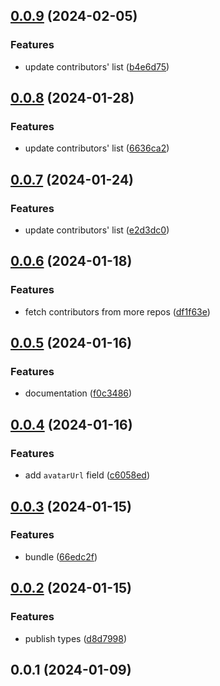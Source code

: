 ## [0.0.9](AurelienLourot/vike-contributors/compare/v0.0.8...v0.0.9) (2024-02-05)


### Features

* update contributors' list ([b4e6d75](AurelienLourot/vike-contributors/commits/b4e6d75bdd4e517c0a3cf5933cf389fe4bf905b5))



## [0.0.8](AurelienLourot/vike-contributors/compare/v0.0.7...v0.0.8) (2024-01-28)


### Features

* update contributors' list ([6636ca2](AurelienLourot/vike-contributors/commits/6636ca2fcd1bd201dce2a85360e7c4366efbfb03))



## [0.0.7](AurelienLourot/vike-contributors/compare/v0.0.6...v0.0.7) (2024-01-24)


### Features

* update contributors' list ([e2d3dc0](AurelienLourot/vike-contributors/commits/e2d3dc007561bd5dc1c56e659c0f913fca8fec86))



## [0.0.6](AurelienLourot/vike-contributors/compare/v0.0.5...v0.0.6) (2024-01-18)


### Features

* fetch contributors from more repos ([df1f63e](AurelienLourot/vike-contributors/commits/df1f63e83d5229561b7a01b574f20795f597338f))



## [0.0.5](AurelienLourot/vike-contributors/compare/v0.0.4...v0.0.5) (2024-01-16)


### Features

* documentation ([f0c3486](AurelienLourot/vike-contributors/commits/f0c34865c60aa687151beb3b7e7d5f89a11162a3))



## [0.0.4](AurelienLourot/vike-contributors/compare/v0.0.3...v0.0.4) (2024-01-16)


### Features

* add `avatarUrl` field ([c6058ed](AurelienLourot/vike-contributors/commits/c6058ed3c0a70bb044a0de2c731a5d41353550b0))



## [0.0.3](AurelienLourot/vike-contributors/compare/v0.0.2...v0.0.3) (2024-01-15)


### Features

* bundle ([66edc2f](AurelienLourot/vike-contributors/commits/66edc2f4272983539f2ae1c308c29639221e78aa))



## [0.0.2](AurelienLourot/vike-contributors/compare/v0.0.1...v0.0.2) (2024-01-15)


### Features

* publish types ([d8d7998](AurelienLourot/vike-contributors/commits/d8d7998c983a152b967fd8733592f735eff78d29))



## 0.0.1 (2024-01-09)



